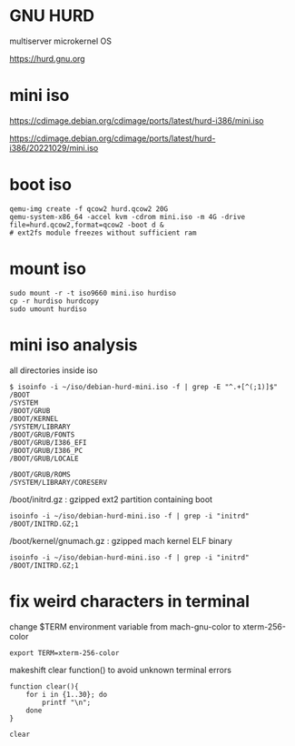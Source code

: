 # GNU HURD

multiserver microkernel OS

https://hurd.gnu.org

# mini iso

https://cdimage.debian.org/cdimage/ports/latest/hurd-i386/mini.iso

https://cdimage.debian.org/cdimage/ports/latest/hurd-i386/20221029/mini.iso

# boot iso

```
qemu-img create -f qcow2 hurd.qcow2 20G
qemu-system-x86_64 -accel kvm -cdrom mini.iso -m 4G -drive file=hurd.qcow2,format=qcow2 -boot d &
# ext2fs module freezes without sufficient ram
```

# mount iso

```
sudo mount -r -t iso9660 mini.iso hurdiso
cp -r hurdiso hurdcopy 
sudo umount hurdiso
```

# mini iso analysis

all directories inside iso

```
$ isoinfo -i ~/iso/debian-hurd-mini.iso -f | grep -E "^.+[^(;1)]$"
/BOOT
/SYSTEM
/BOOT/GRUB
/BOOT/KERNEL
/SYSTEM/LIBRARY
/BOOT/GRUB/FONTS
/BOOT/GRUB/I386_EFI
/BOOT/GRUB/I386_PC
/BOOT/GRUB/LOCALE

/BOOT/GRUB/ROMS
/SYSTEM/LIBRARY/CORESERV
```

/boot/initrd.gz : gzipped ext2 partition containing boot 

```
isoinfo -i ~/iso/debian-hurd-mini.iso -f | grep -i "initrd"
/BOOT/INITRD.GZ;1
```

/boot/kernel/gnumach.gz : gzipped mach kernel ELF binary

```
isoinfo -i ~/iso/debian-hurd-mini.iso -f | grep -i "initrd"
/BOOT/INITRD.GZ;1
```

# fix weird characters in terminal

change $TERM environment variable from mach-gnu-color to xterm-256-color

```
export TERM=xterm-256-color
```

makeshift clear function() to avoid unknown terminal errors

```
function clear(){
	for i in {1..30}; do
		printf "\n";
	done
}

clear
```

